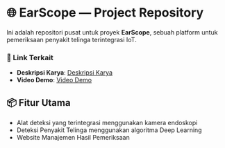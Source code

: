 # 🌐 EarScope — Project Repository

Ini adalah repositori pusat untuk proyek **EarScope**, sebuah platform untuk pemeriksaan penyakit telinga terintegrasi IoT.

### 🔗 Link Terkait

- **Deskripsi Karya**: [Deskripsi Karya](https://drive.google.com/file/d/1_Sho6csTDS_K9XdTwuMxzRMNYNtFvZis/view?usp=sharing)
- **Video Demo**: [Video Demo](https://drive.google.com/file/d/1QwuM1rO8qx6WFIayg_SzxirzDtau7EHY/view?usp=sharing)

## 📦 Fitur Utama

- Alat deteksi yang terintegrasi menggunakan kamera endoskopi
- Deteksi Penyakit Telinga menggunakan algoritma Deep Learning
- Website Manajemen Hasil Pemeriksaan
